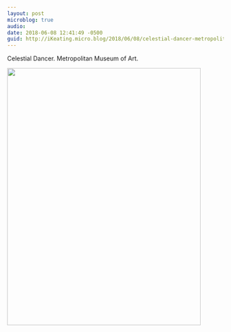 ```yaml
---
layout: post
microblog: true
audio: 
date: 2018-06-08 12:41:49 -0500
guid: http://iKeating.micro.blog/2018/06/08/celestial-dancer-metropolitan.html
---
```

Celestial Dancer.  Metropolitan Museum of Art.

<img src="http://iKeating.micro.blog/uploads/2018/7797f590d3.jpg" width="450" height="600" />
